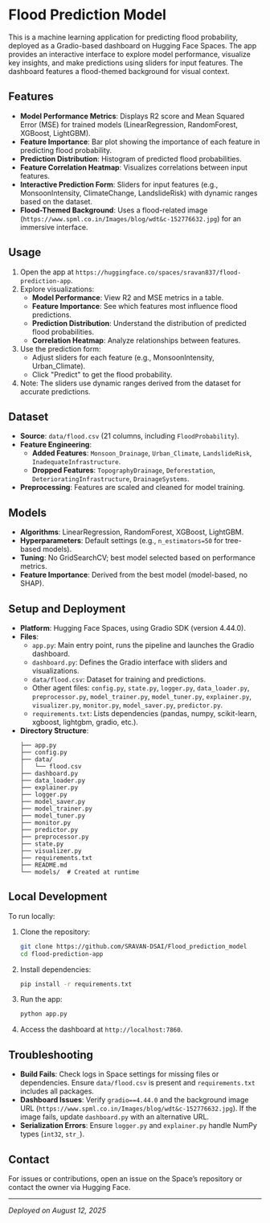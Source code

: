 # Flood Prediction Model
This is a machine learning application for predicting flood probability, deployed as a Gradio-based dashboard on Hugging Face Spaces. The app provides an interactive interface to explore model performance, visualize key insights, and make predictions using sliders for input features. The dashboard features a flood-themed background for visual context.

## Features
- **Model Performance Metrics**: Displays R2 score and Mean Squared Error (MSE) for trained models (LinearRegression, RandomForest, XGBoost, LightGBM).
- **Feature Importance**: Bar plot showing the importance of each feature in predicting flood probability.
- **Prediction Distribution**: Histogram of predicted flood probabilities.
- **Feature Correlation Heatmap**: Visualizes correlations between input features.
- **Interactive Prediction Form**: Sliders for input features (e.g., MonsoonIntensity, ClimateChange, LandslideRisk) with dynamic ranges based on the dataset.
- **Flood-Themed Background**: Uses a flood-related image (`https://www.spml.co.in/Images/blog/wdt&c-152776632.jpg`) for an immersive interface.

## Usage
1. Open the app at `https://huggingface.co/spaces/sravan837/flood-prediction-app`.
2. Explore visualizations:
   - **Model Performance**: View R2 and MSE metrics in a table.
   - **Feature Importance**: See which features most influence flood predictions.
   - **Prediction Distribution**: Understand the distribution of predicted flood probabilities.
   - **Correlation Heatmap**: Analyze relationships between features.
3. Use the prediction form:
   - Adjust sliders for each feature (e.g., MonsoonIntensity, Urban_Climate).
   - Click "Predict" to get the flood probability.
4. Note: The sliders use dynamic ranges derived from the dataset for accurate predictions.

## Dataset
- **Source**: `data/flood.csv` (21 columns, including `FloodProbability`).
- **Feature Engineering**:
  - **Added Features**: `Monsoon_Drainage`, `Urban_Climate`, `LandslideRisk`, `InadequateInfrastructure`.
  - **Dropped Features**: `TopographyDrainage`, `Deforestation`, `DeterioratingInfrastructure`, `DrainageSystems`.
- **Preprocessing**: Features are scaled and cleaned for model training.

## Models
- **Algorithms**: LinearRegression, RandomForest, XGBoost, LightGBM.
- **Hyperparameters**: Default settings (e.g., `n_estimators=50` for tree-based models).
- **Tuning**: No GridSearchCV; best model selected based on performance metrics.
- **Feature Importance**: Derived from the best model (model-based, no SHAP).

## Setup and Deployment
- **Platform**: Hugging Face Spaces, using Gradio SDK (version 4.44.0).
- **Files**:
  - `app.py`: Main entry point, runs the pipeline and launches the Gradio dashboard.
  - `dashboard.py`: Defines the Gradio interface with sliders and visualizations.
  - `data/flood.csv`: Dataset for training and predictions.
  - Other agent files: `config.py`, `state.py`, `logger.py`, `data_loader.py`, `preprocessor.py`, `model_trainer.py`, `model_tuner.py`, `explainer.py`, `visualizer.py`, `monitor.py`, `model_saver.py`, `predictor.py`.
  - `requirements.txt`: Lists dependencies (pandas, numpy, scikit-learn, xgboost, lightgbm, gradio, etc.).
- **Directory Structure**:
  ```
  ├── app.py
  ├── config.py
  ├── data/
  │   └── flood.csv
  ├── dashboard.py
  ├── data_loader.py
  ├── explainer.py
  ├── logger.py
  ├── model_saver.py
  ├── model_trainer.py
  ├── model_tuner.py
  ├── monitor.py
  ├── predictor.py
  ├── preprocessor.py
  ├── state.py
  ├── visualizer.py
  ├── requirements.txt
  ├── README.md
  └── models/  # Created at runtime
  ```

## Local Development
To run locally:
1. Clone the repository:
   ```bash
   git clone https://github.com/SRAVAN-DSAI/Flood_prediction_model
   cd flood-prediction-app
   ```
2. Install dependencies:
   ```bash
   pip install -r requirements.txt
   ```
3. Run the app:
   ```bash
   python app.py
   ```
4. Access the dashboard at `http://localhost:7860`.

## Troubleshooting
- **Build Fails**: Check logs in Space settings for missing files or dependencies. Ensure `data/flood.csv` is present and `requirements.txt` includes all packages.
- **Dashboard Issues**: Verify `gradio==4.44.0` and the background image URL (`https://www.spml.co.in/Images/blog/wdt&c-152776632.jpg`). If the image fails, update `dashboard.py` with an alternative URL.
- **Serialization Errors**: Ensure `logger.py` and `explainer.py` handle NumPy types (`int32`, `str_`).

## Contact
For issues or contributions, open an issue on the Space’s repository or contact the owner via Hugging Face.

---
*Deployed on August 12, 2025*
